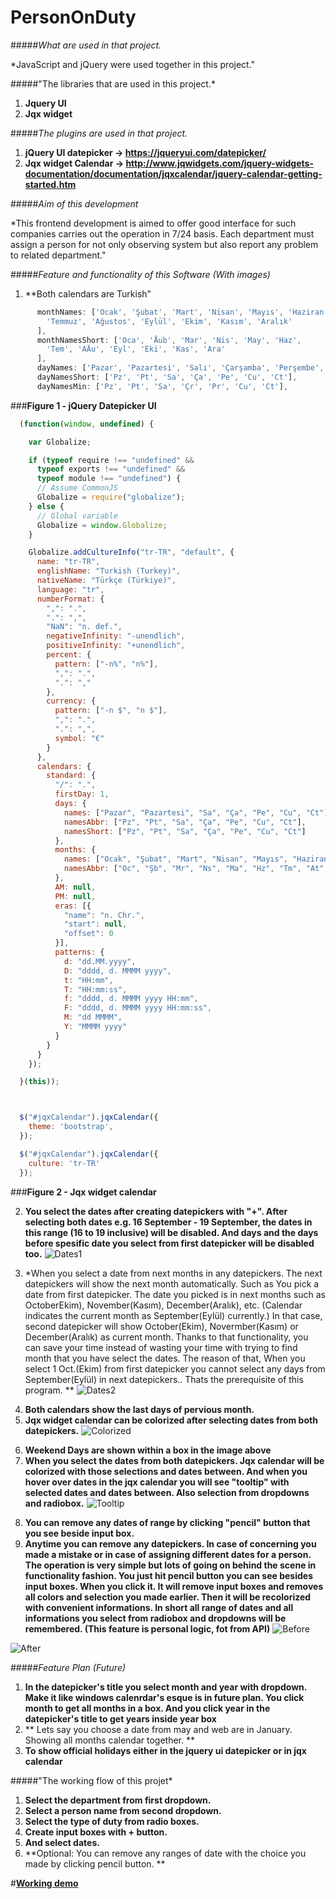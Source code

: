 # PersonOnDuty

#####*What are used in that project.*

*JavaScript and jQuery were used together in this project."

#####"The libraries that are used in this project.*
1. **Jquery UI**
2. **Jqx widget**

#####*The plugins are used in that project.*
1.  **jQuery UI datepicker -> https://jqueryui.com/datepicker/**
2. **Jqx widget Calendar -> http://www.jqwidgets.com/jquery-widgets-documentation/documentation/jqxcalendar/jquery-calendar-getting-started.htm**

#####*Aim of this development*

*This frontend development is aimed to offer good interface for such companies carries out the operation in 7/24 basis. Each department must assign a person for not only observing system but also report any problem to related department." 

#####*Feature and functionality of this Software (With images)*

1. **Both calendars are Turkish"
```javascript
      monthNames: ['Ocak', 'Şubat', 'Mart', 'Nisan', 'Mayıs', 'Haziran',
        'Temmuz', 'Ağustos', 'Eylül', 'Ekim', 'Kasım', 'Aralık'
      ],
      monthNamesShort: ['Oca', 'Åub', 'Mar', 'Nis', 'May', 'Haz',
        'Tem', 'AÄu', 'Eyl', 'Eki', 'Kas', 'Ara'
      ],
      dayNames: ['Pazar', 'Pazartesi', 'Salı', 'Çarşamba', 'Perşembe', 'Cuma', 'Cumartesi'],
      dayNamesShort: ['Pz', 'Pt', 'Sa', 'Ça', 'Pe', 'Cu', 'Ct'],
      dayNamesMin: ['Pz', 'Pt', 'Sa', 'Çr', 'Pr', 'Cu', 'Ct'],
```

###**Figure 1 - jQuery Datepicker UI**

```javascript
  (function(window, undefined) {

    var Globalize;

    if (typeof require !== "undefined" &&
      typeof exports !== "undefined" &&
      typeof module !== "undefined") {
      // Assume CommonJS
      Globalize = require("globalize");
    } else {
      // Global variable
      Globalize = window.Globalize;
    }

    Globalize.addCultureInfo("tr-TR", "default", {
      name: "tr-TR",
      englishName: "Turkish (Turkey)",
      nativeName: "Türkçe (Türkiye)",
      language: "tr",
      numberFormat: {
        ",": ".",
        ".": ",",
        "NaN": "n. def.",
        negativeInfinity: "-unendlich",
        positiveInfinity: "+unendlich",
        percent: {
          pattern: ["-n%", "n%"],
          ",": ".",
          ".": ","
        },
        currency: {
          pattern: ["-n $", "n $"],
          ",": ".",
          ".": ",",
          symbol: "€"
        }
      },
      calendars: {
        standard: {
          "/": ".",
          firstDay: 1,
          days: {
            names: ["Pazar", "Pazartesi", "Sa", "Ça", "Pe", "Cu", "Ct"],
            namesAbbr: ["Pz", "Pt", "Sa", "Ça", "Pe", "Cu", "Ct"],
            namesShort: ["Pz", "Pt", "Sa", "Ça", "Pe", "Cu", "Ct"]
          },
          months: {
            names: ["Ocak", "Şubat", "Mart", "Nisan", "Mayıs", "Haziran", "Temmuz", "Ağustos", "Eylül", "Ekim", "Kasım", "Aralık", ""],
            namesAbbr: ["Oc", "Şb", "Mr", "Ns", "Ma", "Hz", "Tm", "At", "el", "Ek", "Ks", "Al", ""]
          },
          AM: null,
          PM: null,
          eras: [{
            "name": "n. Chr.",
            "start": null,
            "offset": 0
          }],
          patterns: {
            d: "dd.MM.yyyy",
            D: "dddd, d. MMMM yyyy",
            t: "HH:mm",
            T: "HH:mm:ss",
            f: "dddd, d. MMMM yyyy HH:mm",
            F: "dddd, d. MMMM yyyy HH:mm:ss",
            M: "dd MMMM",
            Y: "MMMM yyyy"
          }
        }
      }
    });

  }(this));



  $("#jqxCalendar").jqxCalendar({
    theme: 'bootstrap',
  });

  $("#jqxCalendar").jqxCalendar({
    culture: 'tr-TR'
  });
```
###**Figure 2 - Jqx widget calendar**  

2. **You select the dates after creating datepickers with "+". After selecting both dates e.g. 16 September - 19 September, the dates in this range (16 to 19 inclusive) will be disabled. And days and the days before spesific date you select from first datepicker will be disabled too.**
![Dates1][Dates1]

[Dates1]: https://i.itsosticky.com/iq2udc.png "Disabled Dates"

3. *When you select a date from next months in any datepickers. The next datepickers will show the next month automatically. Such as You pick a date from first datepicker. The date you picked is in next months such as OctoberEkim), November(Kasım), December(Aralık), etc. (Calendar indicates the current month as September(Eylül) currently.) In that case, second datepicker will show October(Ekim), Novermber(Kasım) or December(Aralık) as current month. Thanks to that functionality, you can save your time instead of wasting your time with trying to find month that you have select the dates. The reason of that, When you select 1 Oct.(Ekim) from first datepicker you cannot select any days from September(Eylül) in next datepickers.. Thats the prerequisite of this program. **
![Dates2][Dates2]

[Dates2]: https://i.itsosticky.com/10njc8l.png "Pervious Dates"

4. **Both calendars show the last days of pervious month.**
5. **Jqx widget calendar can be colorized after selecting dates from both datepickers.**
![Colorized][Colorized]

[Colorized]: https://i.itsosticky.com/10o9lqw.png "Colorized"

6. **Weekend Days are shown within a box in the image above**
7. **When you select the dates from both datepickers. Jqx calendar will be colorized with those selections and dates between. And when you hover over dates in the jqx calendar you will see "tooltip" with selected dates and dates between. Also selection from dropdowns and radiobox.**
![Tooltip][Tooltip]

[Tooltip]: https://i.itsosticky.com/zhi1pb.png "Tooltip"

8. **You can remove any dates of range by clicking "pencil" button that you see beside input box.**
9. **Anytime you can remove any datepickers. In case of concerning you made a mistake or in case of assigning different dates for a person. The operation is very simple but lots of going on behind the scene in functionality fashion. You just hit pencil button you can see besides input boxes. When you click it. It will remove input boxes and removes all colors and selection you made earlier. Then it will be recolorized with convenient informations. In short all range of dates and all informations you select from radiobox and dropdowns will be remembered. (This feature is personal logic, fot from API)**
![Before][Before]

[Before]: https://i.itsosticky.com/1a1iu96.png "Before"

![After][After]

[After]: https://i.itsosticky.com/131uzod.png "After"



#####*Feature Plan (Future)*
1. **In the datepicker's title you select month and year with dropdown. Make it like windows calenrdar's esque is in future plan. You click month to get all months in a box. And you click year in the datepicker's title to get years inside year box**
2. ** Lets say you choose a date from may and web are in January. Showing all months calendar together. **
3. **To show official holidays either in the jquery ui datepicker or in jqx calendar**


#####"The working flow of this projet*
1. **Select the department from first dropdown.**
2. **Select a person name from second dropdown.**
3. **Select the type of duty from radio boxes.**
4. **Create input boxes with + button.**
5. **And select dates.**
6. **Optional: You can remove any ranges of date with the choice you made by clicking pencil button. **


#**[Working demo](http://jsfiddle.net/hellyeah/smzz2vvk/)**





